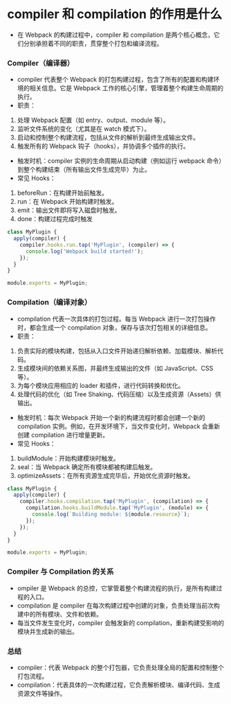 # compiler 和 compilation 的作用是什么

- 在 Webpack 的构建过程中，compiler 和 compilation 是两个核心概念，它们分别承担着不同的职责，贯穿整个打包和编译流程。

### Compiler（编译器）

- compiler 代表整个 Webpack 的打包构建过程，包含了所有的配置和构建环境的相关信息。它是 Webpack 工作的核心引擎，管理着整个构建生命周期的执行。
- 职责：

1. 处理 Webpack 配置（如 entry、output、module 等）。
2. 监听文件系统的变化（尤其是在 watch 模式下）。
3. 启动和控制整个构建流程，包括从文件的解析到最终生成输出文件。
4. 触发所有的 Webpack 钩子（hooks），并协调多个插件的执行。

- 触发时机：compiler 实例的生命周期从启动构建（例如运行 webpack 命令）到整个构建结束（所有输出文件生成完毕）为止。
- 常见 Hooks：

1. beforeRun：在构建开始前触发。
2. run：在 Webpack 开始构建时触发。
3. emit：输出文件即将写入磁盘时触发。
4. done：构建过程完成时触发

```js
class MyPlugin {
  apply(compiler) {
    compiler.hooks.run.tap('MyPlugin', (compiler) => {
      console.log('Webpack build started!');
    });
  }
}

module.exports = MyPlugin;
```

### Compilation（编译对象）

- compilation 代表一次具体的打包过程。每当 Webpack 进行一次打包操作时，都会生成一个 compilation 对象，保存与该次打包相关的详细信息。
- 职责：

1. 负责实际的模块构建，包括从入口文件开始递归解析依赖、加载模块、解析代码。
2. 生成模块间的依赖关系图，并最终生成输出的文件（如 JavaScript、CSS 等）。
3. 为每个模块应用相应的 loader 和插件，进行代码转换和优化。
4. 处理代码的优化（如 Tree Shaking、代码压缩）以及生成资源（Assets）供输出。

- 触发时机：每次 Webpack 开始一个新的构建流程时都会创建一个新的 compilation 实例。例如，在开发环境下，当文件变化时，Webpack 会重新创建 compilation 进行增量更新。
- 常见 Hooks：

1. buildModule：开始构建模块时触发。
2. seal：当 Webpack 确定所有模块都被构建后触发。
3. optimizeAssets：在所有资源生成完毕后，开始优化资源时触发。

```js
class MyPlugin {
  apply(compiler) {
    compiler.hooks.compilation.tap('MyPlugin', (compilation) => {
      compilation.hooks.buildModule.tap('MyPlugin', (module) => {
        console.log(`Building module: ${module.resource}`);
      });
    });
  }
}

module.exports = MyPlugin;
```

### Compiler 与 Compilation 的关系

- ompiler 是 Webpack 的总控，它掌管着整个构建流程的执行，是所有构建过程的入口。
- compilation 是 compiler 在每次构建过程中创建的对象，负责处理当前次构建中的所有模块、文件和依赖。
- 每当文件发生变化时，compiler 会触发新的 compilation，重新构建受影响的模块并生成新的输出。

### 总结

- compiler：代表 Webpack 的整个打包器，它负责处理全局的配置和控制整个打包流程。
- compilation：代表具体的一次构建过程，它负责解析模块、编译代码、生成资源文件等操作。
